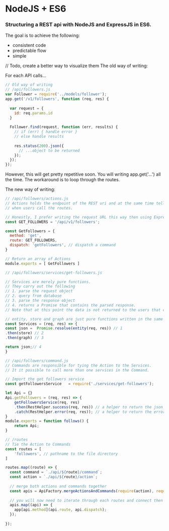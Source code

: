 # NodeJS + ES6

### Structuring a REST api with NodeJS and ExpressJS in ES6.

The goal is to achieve the following:
+ consistent code
+ predictable flow
+ simple

// Todo, create a better way to visualize them
The old way of writing:

For each API calls...
```javascript
// Old way of writing
// /api/followers.js
var Follower = require('../models/follower');
app.get('/v1/followers', function (req, res) {
  
  var request = {
    id: req.params.id
  }
  
  Follower.find(request, function (err, results) {
    // if (err) { handle error }
    // else handle results
    
    res.status(200).json({
      // ...object to be returned
    });
  });
});
```

However, this will get pretty repetitive soon. You will writing app.get('...') all the time.
The workaround is to loop through the routes.

The new way of writing: 
```javascript
// /api/followers/actions.js
// Actions holds the endpoint of the REST uri and at the same time tells us what to do 
// when users call the routes.

// Honestly, I prefer writing the request URL this way then using Express Router()
const GET_FOLLOWERS = '/api/v1/followers';

const GetFollowers = {
  method: 'get',
  route: GET_FOLLOWERS,
  dispatch: 'getFollowers', // dispatch a command 
}

// Return an array of Actions
module.exports = [ GetFollowers ]
```

```javascript
// /api/followers/services/get-followers.js

// Services are merely pure functions.
// They carry out the following
// 1. parse the request object
// 2. query from database
// 3. parse the response object
// 4. returns a Promise that contains the parsed response. 
// Note that at this point the data is not returned to the users that calls the API route yet.

// entity, store and graph are just pure functions written in the same file
const Services = (req, res) => {
const json =  Promise.resolve(entity(req, res)) // 1
.then(store) // 2
.then(graph) // 3

return json;// 4
}
```

```javascript
// /api/followers/command.js
// Commands are responsible for tying the Action to the Services. 
// It it possible to call more than one services in the Command.

// Import the get followers service
const getFollowersService 	= require('./services/get-followers');

let Api = {}
Api.getFollowers = (req, res) => {
	getFollowersService(req, res)
	.then(RestHelper.success(req, res)) // a helper to return the json and the correct status code
	.catch(RestHelper.error(req, res)); // a helper to return the error and the error description
}
module.exports = function follows() {
	return Api;
}
```

```javascript
// /routes
// Tie the Action to Commands
const routes = [
	'followers', // pathname to the file directory
]

routes.map((route) => {
  const command = `./api/${route}/command`;
  const action = `./api/${route}/action`;
  
  // merge both actions and commands together
  const apis = ApiFactory.mergeActionsAndCommands(require(action), require(command)(passport));
  
  // you will now need to iterate through each routes and connect then to the app
  apis.map((api) => {
    app[api.method](api.route, api.dispatch);
  });
  
});

```
